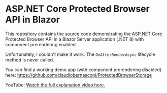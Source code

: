 # ASP.NET Core Protected Browser API in Blazor

This repository contains the source code demonstrating the ASP.NET Core Protected Browser API in a Blazor Server application (.NET 8) with component prerendering enabled.

Unfortunately, I couldn't make it work. The `OnAfterRenderAsync` lifecycle method is never called.

You can find a working demo app (with component prerendering disabled) here: https://github.com/claudiobernasconi/ProtectedBrowserStorage

YouTube: [Watch the full explanation video here.](https://youtu.be/315cATlLGLg)